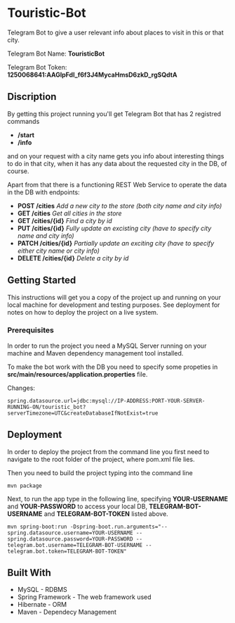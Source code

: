 # Touristic-Bot
Telegram Bot to give a user relevant info about places to visit in this or that city.

Telegram Bot Name: **TouristicBot**

Telegram Bot Token: **1250068641:AAGlpFdl_f6f3J4MycaHmsD6zkD_rgSQdtA**
## Discription
By getting this project running you'll get Telegram Bot that has 2 registred commands
- **/start**
- **/info**

and on your request with a city name gets you info about interesting things to do in that city, when it has any data about the requested city in the DB, of course.

Apart from that there is a functioning REST Web Service to operate the data in the DB with endpoints:
- **POST /cities** *Add a new city to the store (both city name and city info)*
- **GET /cities** *Get all cities in the store*
- **GET /cities/{id}** *Find a city by id*
- **PUT /cities/{id}** *Fully update an excisting city (have to specify city name and city info)*
- **PATCH /cities/{id}** *Partially update an exciting city (have to specify either city name or city info)*
- **DELETE /cities/{id}** *Delete a city by id*
## Getting Started
This instructions will get you a copy of the project up and running on your local machine for development and testing purposes. See deployment for notes on how to deploy the project on a live system.
### Prerequisites
In order to run the project you need a MySQL Server running on your machine and Maven dependency management tool installed.

To make the bot work with the DB you need to specify some propeties in **src/main/resources/application.properties** file.

Changes:

```
spring.datasource.url=jdbc:mysql://IP-ADDRESS:PORT-YOUR-SERVER-RUNNING-ON/touristic_bot?serverTimezone=UTC&createDatabaseIfNotExist=true
```
## Deployment
In order to deploy the project from the command line you first need to navigate to the root folder of the project, where pom.xml file lies.

Then you need to build the project typing into the command line

```
mvn package
```

Next, to run the app type in the following line, specifying **YOUR-USERNAME** and **YOUR-PASSWORD** to access your local DB, **TELEGRAM-BOT-USERNAME** and **TELEGRAM-BOT-TOKEN** listed above.

```
mvn spring-boot:run -Dspring-boot.run.arguments="--spring.datasource.username=YOUR-USERNAME --spring.datasource.password=YOUR-PASSWORD --telegram.bot.username=TELEGRAM-BOT-USERNAME --telegram.bot.token=TELEGRAM-BOT-TOKEN"
```
## Built With
- MySQL - RDBMS
- Spring Framework - The web framework used
- Hibernate - ORM
- Maven - Dependecy Management
